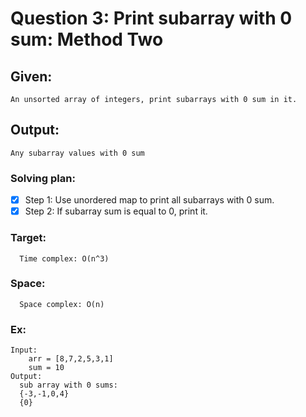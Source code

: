# Question 3: Print subarray with 0 sum: Method Two

## Given: 
	An unsorted array of integers, print subarrays with 0 sum in it.
## Output: 
	Any subarray values with 0 sum 

### Solving plan:
   - [x] Step 1: Use unordered map to print all subarrays with 0 sum.
   - [x] Step 2: If subarray sum is equal to 0, print it.

### Target:
      Time complex: O(n^3)
### Space:
      Space complex: O(n)

### Ex:
	Input:
		arr = [8,7,2,5,3,1]
		sum = 10
	Output:
      sub array with 0 sums:
      {-3,-1,0,4}
      {0}
